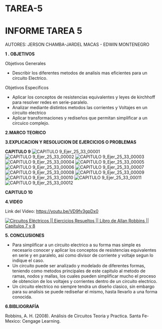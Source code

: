 # TAREA-5
# INFORME TAREA 5 


AUTORES: JERSON CHAMBA-JARDEL MACAS - EDWIN MONTENEGRO 

**1 . OBJETIVOS**

Objetivos Generales
*  Describir los diferentes metodos de analisis mas eficientes para un circuito Electrico.


Objetivos Especificos

* Aplicar los conceptos de resistencias equivalentes y leyes de kirchhoff para resolver redes en serie-paralelo.
* Analizar mediante distintos metodos las corrientes y Voltajes en un circuito electrico
* Aplicar transformaciones y rediseños que permitan simplificar a un circuico complejo.


**2.MARCO TEORICO**



**3.EXPLICACION Y RESOLUCION DE EJERCICIOS O PROBLEMAS**


**CAPITULO 9**
![CAPITULO 9_Ejer_25_33_00001](https://user-images.githubusercontent.com/84453441/126026808-3f3c99fc-b85b-4ebe-ba04-b57b19d9359e.png)
![CAPITULO 9_Ejer_25_33_00002](https://user-images.githubusercontent.com/84453441/126026826-26c8f9b4-24b6-4dff-bea2-209710899dfc.png)
![CAPITULO 9_Ejer_25_33_00003](https://user-images.githubusercontent.com/84453441/126026859-0e136119-c6a9-4dea-8a62-659f048ebd6f.png)
![CAPITULO 9_Ejer_25_33_00004](https://user-images.githubusercontent.com/84453441/126026869-8f0488a9-05e3-47dc-83bc-d1b4aaef11d0.png)
![CAPITULO 9_Ejer_25_33_00005](https://user-images.githubusercontent.com/84453441/126026873-7b755aee-a799-4298-b185-dd386c555666.png)
![CAPITULO 9_Ejer_25_33_00006](https://user-images.githubusercontent.com/84453441/126026875-5a3126ff-9e6f-4930-9264-d1d4417c9872.png)
![CAPITULO 9_Ejer_25_33_00007](https://user-images.githubusercontent.com/84453441/126026880-51b9c6f7-331f-4104-8235-401d9b69e7ed.png)
![CAPITULO 9_Ejer_25_33_00008](https://user-images.githubusercontent.com/84453441/126026888-fc75e079-6da9-45de-a15f-cfa7545f4ced.png)
![CAPITULO 9_Ejer_25_33_00009](https://user-images.githubusercontent.com/84453441/126026893-f75cbf92-9064-404f-a00e-dcbbd7ccb202.png)
![CAPITULO 9_Ejer_25_33_00010](https://user-images.githubusercontent.com/84453441/126026898-57d2b61e-6f82-4497-abd5-dd7da6644160.png)
![CAPITULO 9_Ejer_25_33_00011](https://user-images.githubusercontent.com/84453441/126026901-5d86ce31-6d42-4304-be2b-8f4177564dc2.png)
![CAPITULO 9_Ejer_25_33_00012](https://user-images.githubusercontent.com/84453441/126026915-c88a44d0-adb4-4935-b453-507e0eab22b5.png)




**CAPITULO 10**



**4.VIDEO**

Link del Video: https://youtu.be/VD9fv3gpDx0

[![Circuitos Eléctricos || Ejercicios Resueltos || Libro de Allan Robbins || Capítulos 7 y 8](https://img.youtube.com/vi/VD9fv3gpDx0/0.jpg)](https://www.youtube.com/watch?v=VD9fv3gpDx0)

**5. CONCLUSIONES**

* Para simplificar a un circuito electrico a su forma mas simple es necesario conocer y aplicar los conceptos de resistencias equivalentes en serie y en paralelo, asi como divisor de corriente y voltaje segun lo indique el caso.
* Un circuito puede ser analizado y modelado de diferentes formas, teniendo como metodos principales de este capitulo al metodo de ramas, nodos y mallas, los cuales pueden simplificar mucho el proceso de obtencion de los voltajes y corrientes dentro de un circuito electrico.
* Un circuito electrico no siempre tendra un diseño clasico, sin embargo para su analisis se puede rediseñar el mismo, hasta llevarlo a una forma conocida.

**6.BIBLIOGRAFÍA**

Robbins, A. H. (2008). Análisis de Circuitos Teoria y Practica. Santa Fe-Mexico: Cengage Learning.
